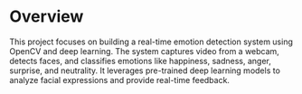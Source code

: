 # Overview
This project focuses on building a real-time emotion detection system using OpenCV and deep learning. The system captures video from a webcam, detects faces, and classifies emotions like happiness, sadness, anger, surprise, and neutrality. It leverages pre-trained deep learning models to analyze facial expressions and provide real-time feedback.
